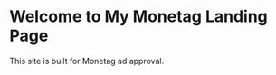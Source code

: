 <!DOCTYPE html>
<html lang="en">
<head>
  <meta charset="UTF-8">
  <meta name="viewport" content="width=device-width, initial-scale=1.0">
  <meta name="monetag" content="7384e18aa5ae77b2cb0244647030f0ca">
  <title>My Monetag Landing Page</title>
</head>
<body>
  <h1>Welcome to My Monetag Landing Page</h1>
  <p>This site is built for Monetag ad approval.</p>
</body>
</html>
